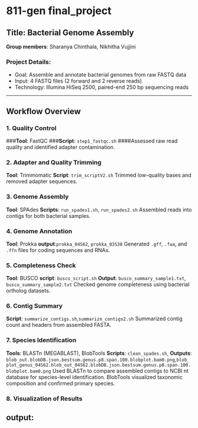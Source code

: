 # 811-gen final_project

## Title: Bacterial Genome Assembly  
**Group members**: Sharanya Chinthala, Nikhitha Vujjini

### Project Details:
- Goal: Assemble and annotate bacterial genomes from raw FASTQ data
- Input: 4 FASTQ files (2 forward and 2 reverse reads)
- Technology: Illumina HiSeq 2500, paired-end 250 bp sequencing reads

---

## Workflow Overview

### 1. Quality Control
###**Tool**: FastQC
###**Script**: `step1_fastqc.sh`
####Assessed raw read quality and identified adapter contamination.

### 2. Adapter and Quality Trimming
**Tool**: Trimmomatic
**Script**: `trim_scriptV2.sh`
Trimmed low-quality bases and removed adapter sequences.

### 3. Genome Assembly
**Tool**: SPAdes
**Scripts**: `run_spades1.sh`, `run_spades2.sh`
Assembled reads into contigs for both bacterial samples.

### 4. Genome Annotation
**Tool**: Prokka
**output**:`prokka_04S62`, `prokka_03S38`
Generated `.gff`, `.faa`, and `.ffn` files for coding sequences and RNAs.

### 5. Completeness Check
**Tool**: BUSCO
**script**: `busco_script.sh`
**Output**: `busco_summary_sample1.txt`, `busco_summary_sample2.txt`
Checked genome completeness using bacterial ortholog datasets.

### 6. Contig Summary
**Script**: `summarize_contigs.sh`,`summarize_contigs2.sh`
Summarized contig count and headers from assembled FASTA.

### 7. Species Identification
**Tools**: BLASTn (MEGABLAST), BlobTools
**Scripts**: `clean_spades.sh`,
**Outputs**:` blob_out.blobDB.json.bestsum.genus.p8.span.100.blobplot.bam0.png`,`blob_plot_genus_04S62.blob_out_04S62.blobDB.json.bestsum.genus.p8.span.100.blobplot.bam0.png`
Used BLASTn to compare assembled contigs to NCBI nt database for species-level identification.
BlobTools visualized taxonomic composition and confirmed primary species.

### 8. Visualization of Results
**output**:
---

